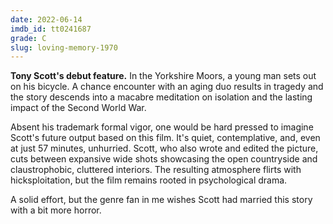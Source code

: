 ```yaml
---
date: 2022-06-14
imdb_id: tt0241687
grade: C
slug: loving-memory-1970
---
```


**Tony Scott's debut feature.** In the Yorkshire Moors, a young man sets out on his bicycle. A chance encounter with an aging duo results in tragedy and the story descends into a macabre meditation on isolation and the lasting impact of the Second World War.

<!-- end -->

Absent his trademark formal vigor, one would be hard pressed to imagine Scott's future output based on this film. It's quiet, contemplative, and, even at just 57 minutes, unhurried. Scott, who also wrote and edited the picture, cuts between expansive wide shots showcasing the open countryside and claustrophobic, cluttered interiors. The resulting atmosphere flirts with hicksploitation, but the film remains rooted in psychological drama.

A solid effort, but the genre fan in me wishes Scott had married this story with a bit more horror.
